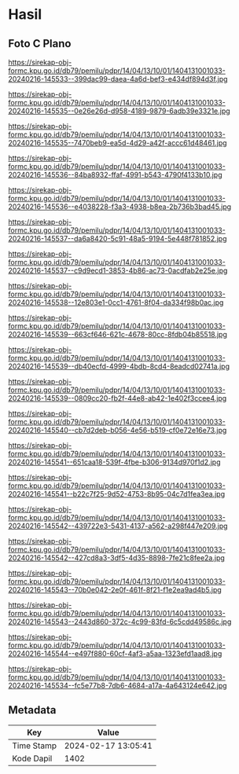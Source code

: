 # Hasil

## Foto C Plano

https://sirekap-obj-formc.kpu.go.id/db79/pemilu/pdpr/14/04/13/10/01/1404131001033-20240216-145533--399dac99-daea-4a6d-bef3-e434df894d3f.jpg

https://sirekap-obj-formc.kpu.go.id/db79/pemilu/pdpr/14/04/13/10/01/1404131001033-20240216-145535--0e26e26d-d958-4189-9879-6adb39e3321e.jpg

https://sirekap-obj-formc.kpu.go.id/db79/pemilu/pdpr/14/04/13/10/01/1404131001033-20240216-145535--7470beb9-ea5d-4d29-a42f-accc61d48461.jpg

https://sirekap-obj-formc.kpu.go.id/db79/pemilu/pdpr/14/04/13/10/01/1404131001033-20240216-145536--84ba8932-ffaf-4991-b543-4790f4133b10.jpg

https://sirekap-obj-formc.kpu.go.id/db79/pemilu/pdpr/14/04/13/10/01/1404131001033-20240216-145536--e4038228-f3a3-4938-b8ea-2b736b3bad45.jpg

https://sirekap-obj-formc.kpu.go.id/db79/pemilu/pdpr/14/04/13/10/01/1404131001033-20240216-145537--da6a8420-5c91-48a5-9194-5e448f781852.jpg

https://sirekap-obj-formc.kpu.go.id/db79/pemilu/pdpr/14/04/13/10/01/1404131001033-20240216-145537--c9d9ecd1-3853-4b86-ac73-0acdfab2e25e.jpg

https://sirekap-obj-formc.kpu.go.id/db79/pemilu/pdpr/14/04/13/10/01/1404131001033-20240216-145538--12e803e1-0cc1-4761-8f04-da334f98b0ac.jpg

https://sirekap-obj-formc.kpu.go.id/db79/pemilu/pdpr/14/04/13/10/01/1404131001033-20240216-145539--663cf646-621c-4678-80cc-8fdb04b85518.jpg

https://sirekap-obj-formc.kpu.go.id/db79/pemilu/pdpr/14/04/13/10/01/1404131001033-20240216-145539--db40ecfd-4999-4bdb-8cd4-8eadcd02741a.jpg

https://sirekap-obj-formc.kpu.go.id/db79/pemilu/pdpr/14/04/13/10/01/1404131001033-20240216-145539--0809cc20-fb2f-44e8-ab42-1e402f3ccee4.jpg

https://sirekap-obj-formc.kpu.go.id/db79/pemilu/pdpr/14/04/13/10/01/1404131001033-20240216-145540--cb7d2deb-b056-4e56-b519-cf0e72e16e73.jpg

https://sirekap-obj-formc.kpu.go.id/db79/pemilu/pdpr/14/04/13/10/01/1404131001033-20240216-145541--651caa18-539f-4fbe-b306-9134d970f1d2.jpg

https://sirekap-obj-formc.kpu.go.id/db79/pemilu/pdpr/14/04/13/10/01/1404131001033-20240216-145541--b22c7f25-9d52-4753-8b95-04c7d1fea3ea.jpg

https://sirekap-obj-formc.kpu.go.id/db79/pemilu/pdpr/14/04/13/10/01/1404131001033-20240216-145542--439722e3-5431-4137-a562-a298f447e209.jpg

https://sirekap-obj-formc.kpu.go.id/db79/pemilu/pdpr/14/04/13/10/01/1404131001033-20240216-145542--427cd8a3-3df5-4d35-8898-7fe21c8fee2a.jpg

https://sirekap-obj-formc.kpu.go.id/db79/pemilu/pdpr/14/04/13/10/01/1404131001033-20240216-145543--70b0e042-2e0f-461f-8f21-f1e2ea9ad4b5.jpg

https://sirekap-obj-formc.kpu.go.id/db79/pemilu/pdpr/14/04/13/10/01/1404131001033-20240216-145543--2443d860-372c-4c99-83fd-6c5cdd49586c.jpg

https://sirekap-obj-formc.kpu.go.id/db79/pemilu/pdpr/14/04/13/10/01/1404131001033-20240216-145544--e497f880-60cf-4af3-a5aa-1323efd1aad8.jpg

https://sirekap-obj-formc.kpu.go.id/db79/pemilu/pdpr/14/04/13/10/01/1404131001033-20240216-145534--fc5e77b8-7db6-4684-a17a-4a643124e642.jpg


## Metadata

| Key        | Value               |
| ---------- | ------------------- |
| Time Stamp | 2024-02-17 13:05:41 |
| Kode Dapil | 1402                |




